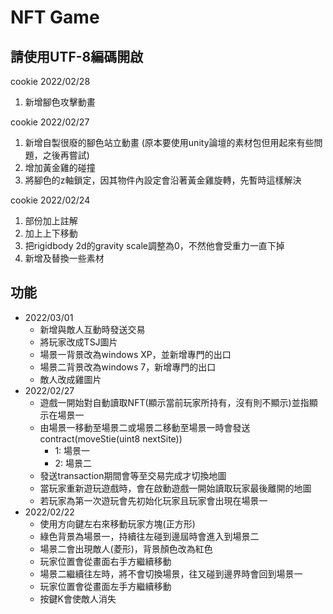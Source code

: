 # NFT Game
## 請使用UTF-8編碼開啟

cookie 2022/02/28
1. 新增腳色攻擊動畫

cookie 2022/02/27 
1. 新增自製很廢的腳色站立動畫 (原本要使用unity論壇的素材包但用起來有些問題，之後再嘗試)
2. 增加黃金雞的碰撞
3. 將腳色的z軸鎖定，因其物件內設定會沿著黃金雞旋轉，先暫時這樣解決

cookie 2022/02/24
1. 部份加上註解
2. 加上上下移動
3. 把rigidbody 2d的gravity scale調整為0，不然他會受重力一直下掉
4. 新增及替換一些素材

## 功能
- 2022/03/01
  - 新增與敵人互動時發送交易
  - 將玩家改成TSJ圖片
  - 場景一背景改為windows XP，並新增專門的出口
  - 場景二背景改為windows 7，新增專門的出口
  - 敵人改成雞圖片
- 2022/02/27
  - 遊戲一開始對自動讀取NFT(顯示當前玩家所持有，沒有則不顯示)並指顯示在場景一
  - 由場景一移動至場景二或場景二移動至場景一時會發送contract(moveStie(uint8 nextSite))
    - 1: 場景一
    - 2: 場景二
  - 發送transaction期間會等至交易完成才切換地圖
  - 當玩家重新遊玩遊戲時，會在啟動遊戲一開始讀取玩家最後離開的地圖
  - 若玩家為第一次遊玩會先初始化玩家且玩家會出現在場景一
- 2022/02/22
  - 使用方向鍵左右來移動玩家方塊(正方形)
  - 綠色背景為場景一，持續往左碰到邊屆時會進入到場景二
  - 場景二會出現敵人(菱形)，背景顏色改為紅色
  - 玩家位置會從畫面右手方繼續移動
  - 場景二繼續往左時，將不會切換場景，往又碰到邊界時會回到場景一
  - 玩家位置會從畫面左手方繼續移動
  - 按鍵K會使敵人消失
